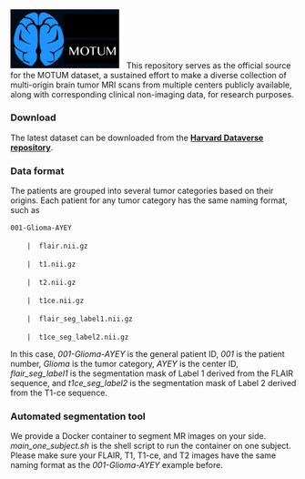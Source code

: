 <img src="logo_motum.png" width="200">
This repository serves as the official source for the MOTUM dataset, a sustained effort to make a diverse collection of multi-origin brain tumor MRI scans from multiple centers publicly available, along with corresponding clinical non-imaging data, for research purposes. 


### Download 
The latest dataset can be downloaded from the **[Harvard Dataverse repository](https://doi.org/10.7910/DVN/KUUEWC)**. 


### Data format
The patients are grouped into several tumor categories based on their origins. 
Each patient for any tumor category has the same naming format, such as  

    001-Glioma-AYEY
    
        |  flair.nii.gz

        |  t1.nii.gz

        |  t2.nii.gz

        |  t1ce.nii.gz

        |  flair_seg_label1.nii.gz

        |  t1ce_seg_label2.nii.gz
   
In this case, *001-Glioma-AYEY* is the general patient ID, *001* is the patient number, *Glioma* is the tumor category, 
*AYEY* is the center ID, *flair_seg_label1* is the segmentation mask of Label 1 derived from the FLAIR sequence, and *t1ce_seg_label2* is the segmentation mask of Label 2 derived from the T1-ce sequence. 

### Automated segmentation tool 
We provide a Docker container to segment MR images on your side. 
*main_one_subject.sh* is the shell script to run the container on one subject. 
Please make sure your FLAIR, T1, T1-ce, and T2 images have the same naming format as the *001-Glioma-AYEY* example before. 

